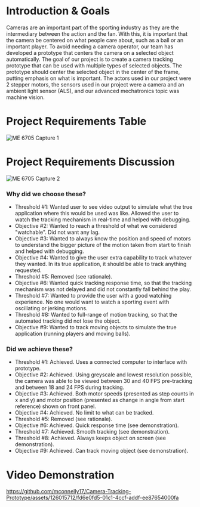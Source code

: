 # Introduction & Goals
Cameras are an important part of the sporting industry as they are the intermediary between the action and the fan​. With this, it is important that the camera be centered on what people care about, such as a ball or an important player. To avoid needing a camera operator, our team has developed a prototype that centers the camera on a selected object automatically. The goal of our project is to create a camera tracking prototype that can be used with multiple types of selected objects. The prototype should center the selected object in the center of the frame, putting emphasis on what is important. The actors used in our project were 2 stepper motors, the sensors used in our project were a camera and an ambient light sensor (ALS), and our advanced mechatronics topic was machine vision.
# Project Requirements Table
![ME 6705 Capture 1](https://github.com/mconnelly17/Camera-Tracking-Prototype/assets/126015712/8040d75a-fddc-42b4-bf78-8d7306a888e9)
# Project Requirements Discussion
![ME 6705 Capture 2](https://github.com/mconnelly17/Camera-Tracking-Prototype/assets/126015712/fb6cbf46-00fb-43f4-84ed-295d098d23b5)
### Why did we choose these?
- Threshold #1: Wanted user to see video output to simulate what the true application where this would be used was like. Allowed the user to watch the tracking mechanism in real-time and helped with debugging.
- Objective #2: Wanted to reach a threshold of what we considered "watchable". Did not want any lag.
- Objective #3: Wanted to always know the position and speed of motors to understand the bigger picture of the motion taken from start to finish and helped with debugging.
- Objective #4: Wanted to give the user extra capability to track whatever they wanted. In its true application, it should be able to track anything requested.
- Threshold #5: Removed (see rationale).
- Objective #6: Wanted quick tracking response time, so that the tracking mechanism was not delayed and did not constantly fall behind the play.
- Threshold #7: Wanted to provide the user with a good watching experience. No one would want to watch a sporting event with oscillating or jerking motions.
- Threshold #8: Wanted to full-range of motion tracking, so that the automated tracking did not lose the object.
- Objective #9: Wanted to track moving objects to simulate the true application (running players and moving balls).
### Did we achieve these?
- Threshold #1: Achieved. Uses a connected computer to interface with prototype​.
- Objective #2: Achieved. Using greyscale and lowest resolution possible, the camera was able to be viewed between 30 and 40 FPS pre-tracking and between 18 and 24 FPS during tracking​.
- Objective #3: Achieved. Both motor speeds (presented as step counts in x and y) and motor position (presented as change in angle from start reference) shown on front panel​.
- Objective #4: Achieved. No limit to what can be tracked​.
- Threshold #5: Removed (see rationale)​.
- Objective #6: Achieved. Quick response time (see demonstration).​
- Threshold #7: Achieved. Smooth tracking (see demonstration).​
- Threshold #8: Achieved. Always keeps object on screen (see demonstration).​
- Objective #9: Achieved. Can track moving object (see demonstration).
# Video Demonstration
https://github.com/mconnelly17/Camera-Tracking-Prototype/assets/126015712/fd6e0fd5-01c1-4ccf-addf-ee87654000fa

